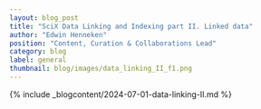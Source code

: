 ```yaml
---
layout: blog_post
title: "SciX Data Linking and Indexing part II. Linked data"
author: "Edwin Henneken"
position: "Content, Curation & Collaborations Lead"
category: blog
label: general
thumbnail: blog/images/data_linking_II_f1.png
---
```


{% include _blogcontent/2024-07-01-data-linking-II.md %}
